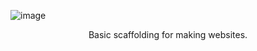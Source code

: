![image](https://user-images.githubusercontent.com/84760072/220568794-c3cced81-7c00-4746-8f7f-18fc33d2db5a.png)

<p align="center">
  Basic scaffolding for making websites.
</p>
